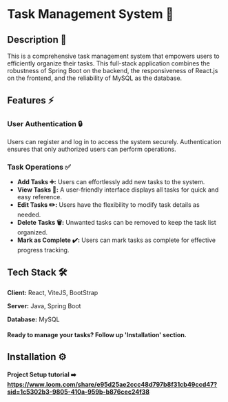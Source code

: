 # Task Management System 📝

## Description 📄

This is a comprehensive task management system that empowers users to efficiently organize their tasks. This full-stack application combines the robustness of Spring Boot on the backend, the responsiveness of React.js on the frontend, and the reliability of MySQL as the database.

## Features ⚡
### User Authentication 🔒
Users can register and log in to access the system securely.
Authentication ensures that only authorized users can perform operations.

### Task Operations ✅

- **Add Tasks ➕:** Users can effortlessly add new tasks to the system.
- **View Tasks  👀:** A user-friendly interface displays all tasks for quick and easy reference.
- **Edit Tasks ✏️:** Users have the flexibility to modify task details as needed.
- **Delete Tasks  🗑️:** Unwanted tasks can be removed to keep the task list organized.
- **Mark as Complete ✔️:** Users can mark tasks as complete for effective progress tracking.


## Tech Stack 🛠️

**Client:** React, ViteJS, BootStrap

**Server:** Java, Spring Boot

**Database:** MySQL


#### Ready to manage your tasks? Follow up 'Installation' section.

## Installation ⚙️
#### Project Setup tutorial ➡️ https://www.loom.com/share/e95d25ae2ccc48d797b8f31cb49ccd47?sid=1c5302b3-9805-410a-959b-b876cec24f38

